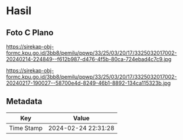 # Hasil

## Foto C Plano

https://sirekap-obj-formc.kpu.go.id/3bb8/pemilu/ppwp/33/25/03/20/17/3325032017002-20240214-224849--f612b987-d476-4f5b-80ca-724ebad4c7c9.jpg

https://sirekap-obj-formc.kpu.go.id/3bb8/pemilu/ppwp/33/25/03/20/17/3325032017002-20240217-190027--58700e4d-8249-46b1-8892-134ca115323b.jpg


## Metadata

| Key        | Value               |
| ---------- | ------------------- |
| Time Stamp | 2024-02-24 22:31:28 |



